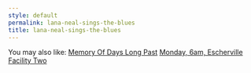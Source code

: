 ```yaml
---
style: default
permalink: lana-neal-sings-the-blues
title: lana-neal-sings-the-blues
---
```

You may also like:
[Memory Of Days Long Past](http://scp-wiki.net/memory-of-days-long-past)
[Monday, 6am, Escherville Facility Two](http://scp-wiki.net/monday-6am-escherville-facility-two)